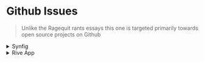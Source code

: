 # Github Issues

> Unlike the Ragequit rants essays this one is targeted primarily towards open source projects on Github

<details markdown='1'><summary>Synfig</summary>

1. Why the F••k is the render engine so F•••••g slow?
-

2. Why does it crash so much?
-

3. How can I render my videos using the H.265 video codec?
-



</details>

<details markdown='1'><summary>Rive App</summary>

![](https://i.redd.it/dh8cwxg8b8w61.png)

1. How am I supose to F•••••g render my animations as an mp4?
- I don't code S••t


</details>
